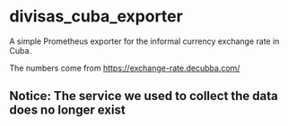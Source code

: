 # divisas_cuba_exporter

A simple Prometheus exporter for the informal currency exchange rate in Cuba.

The numbers come from <https://exchange-rate.decubba.com/>

## Notice: The service we used to collect the data does no longer exist

